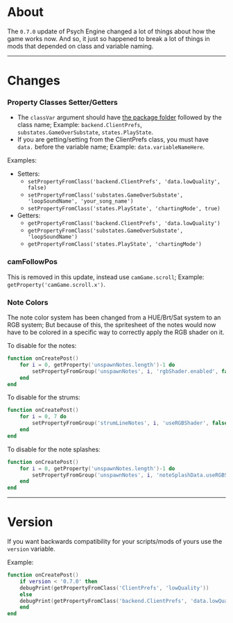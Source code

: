 # About
The `0.7.0` update of Psych Engine changed a lot of things about how the game works now. And so, it just so happened to break a lot of things in mods that depended on class and variable naming.


***

# Changes
### Property Classes Setter/Getters
- The `classVar` argument should have <ins>the package folder</ins> followed by the class name; Example: `backend.ClientPrefs`, `substates.GameOverSubstate`, `states.PlayState`.
- If you are getting/setting from the ClientPrefs class, you must have `data.` before the variable name; Example:
`data.variableNameHere`.

Examples:
- Setters:
    - `setPropertyFromClass('backend.ClientPrefs', 'data.lowQuality', false)` 
    - `setPropertyFromClass('substates.GameOverSubstate', 'loopSoundName', 'your_song_name')`
    - `setPropertyFromClass('states.PlayState', 'chartingMode', true)`
- Getters: 
    - `getPropertyFromClass('backend.ClientPrefs', 'data.lowQuality')`
    - `getPropertyFromClass('substates.GameOverSubstate', 'loopSoundName')`
    - `getPropertyFromClass('states.PlayState', 'chartingMode')`

### camFollowPos
This is removed in this update, instead use `camGame.scroll`; Example: `getProperty('camGame.scroll.x')`.

### Note Colors
The note color system has been changed from a HUE/Brt/Sat system to an RGB system; But because of this, the spritesheet of the notes would now have to be colored in a specific way to correctly apply the RGB shader on it.

To disable for the notes:
```lua
function onCreatePost()
    for i = 0, getProperty('unspawnNotes.length')-1 do
        setPropertyFromGroup('unspawnNotes', i, 'rgbShader.enabled', false)
    end
end
```

To disable for the strums:
```lua
function onCreatePost()
    for i = 0, 7 do
        setPropertyFromGroup('strumLineNotes', i, 'useRGBShader', false)
    end
end
```

To disable for the note splashes:
```lua
function onCreatePost()
    for i = 0, getProperty('unspawnNotes.length')-1 do
        setPropertyFromGroup('unspawnNotes', i, 'noteSplashData.useRGBShader', false)
    end
end
```

***

# Version
If you want backwards compatibility for your scripts/mods of yours use the `version` variable.

Example:
```lua
function onCreatePost()
    if version < '0.7.0' then
	debugPrint(getPropertyFromClass('ClientPrefs', 'lowQuality'))
    else
	debugPrint(getPropertyFromClass('backend.ClientPrefs', 'data.lowQuality'))
    end
end
```